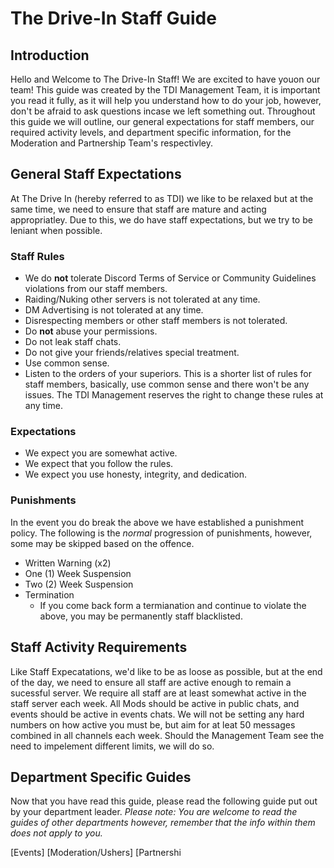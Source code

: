 # The Drive-In Staff Guide

## Introduction

Hello and Welcome to The Drive-In Staff! We are excited to have youon our team! This guide was created by the TDI Management Team, it is important you read it fully, as it will help you understand how to do your job, however, don't be afraid to ask questions incase we left something out. Throughout this guide we will outline, our general expectations for staff members, our required activity levels, and department specific information, for the Moderation and Partnership Team's respectivley.

## General Staff Expectations

At The Drive In (hereby referred to as TDI) we like to be relaxed but at the same time, we need to ensure that staff are mature and acting appropriatley. Due to this, we do have staff expectations, but we try to be leniant when possible.
### Staff Rules
- We do **not** tolerate Discord Terms of Service or Community Guidelines violations from our staff members.
- Raiding/Nuking other servers is not tolerated at any time.
- DM Advertising is not tolerated at any time.
- Disrespecting members or other staff members is not tolerated.
- Do **not** abuse your permissions.
- Do not leak staff chats.
- Do not give your friends/relatives special treatment.
- Use common sense.
- Listen to the orders of your superiors.
This is a shorter list of rules for staff members, basically, use common sense and there won't be any issues. The TDI Management reserves the right to change these rules at any time.
### Expectations
- We expect you are somewhat active.
- We expect that you follow the rules.
- We expect you use honesty, integrity, and dedication.
### Punishments
In the event you do break the above we have established a punishment policy.
The following is the *normal* progression of punishments, however, some may be skipped based on the offence.
- Written Warning (x2)
- One (1) Week Suspension
- Two (2) Week Suspension
- Termination
	- If you come back form a termianation and continue to violate the above, you may be permanently staff blacklisted.

## Staff Activity Requirements
Like Staff Expecatations, we'd like to be as loose as possible, but at the end of the day, we need to ensure all staff are active enough to remain a sucessful server. 
We require all staff are at least somewhat active in the staff server each week. All Mods should be active in public chats, and events should be active in events chats. We will not be setting any hard numbers on how active you must be, but aim for at leat 50 messages combined in all channels each week. Should the Management Team see the need to impelement different limits, we will do so.

## Department Specific Guides

Now that you have read this guide, please read the following guide put out by your department leader.
*Please note: You are welcome to read the guides of other departments however, remember that the info within them does not apply to you.*

[Events]
[Moderation/Ushers]
[Partnershi
<!--stackedit_data:
eyJoaXN0b3J5IjpbLTg0NzEzMDYyNywxMjU2NDcyNTc2LDE4Mj
U1MTI5ODgsNjgxMDkxOTIxLDExOTg4NTk2NjMsLTEwNTA5OTM2
NTgsLTIwODg3NDY2MTJdfQ==
-->